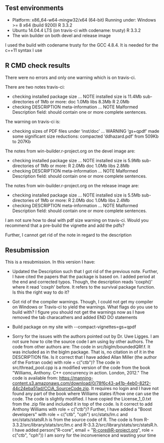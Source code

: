 ## Test environments
* Platform: x86_64-w64-mingw32/x64 (64-bit)
  Running under: Windows >= 8 x64 (build 9200)
  R 3.3.2
* Ubuntu 14.04.4 LTS (on travis-ci with codename: trusty)
  R 3.3.2
* The win builder on both devel and release image
  
I used the build with codename trusty for the GCC 4.8.4. It is needed for the c++11 syntax I use

## R CMD check results
There were no errors and only one warning which is on travis-ci. 

There are two notes travis-ci:
* checking installed package size ... NOTE
  installed size is 11.4Mb
  sub-directories of 1Mb or more:
    doc    1.0Mb
    libs   8.3Mb
    R      2.0Mb
* checking DESCRIPTION meta-information ... NOTE
Malformed Description field: should contain one or more complete sentences.

The warning on travis-ci is:
* checking sizes of PDF files under ‘inst/doc’ ... WARNING
  ‘gs+qpdf’ made some significant size reductions:
     compacted ‘ddhazard.pdf’ from 509Kb to 207Kb

The notes from win-builder.r-project.org on the devel image are:
* checking installed package size ... NOTE
  installed size is  5.9Mb
  sub-directories of 1Mb or more:
    R      2.0Mb
    doc    1.0Mb
    libs   2.8Mb
* checking DESCRIPTION meta-information ... NOTE
Malformed Description field: should contain one or more complete sentences.

The notes from win-builder.r-project.org on the release image are:
* checking installed package size ... NOTE
  installed size is  5.5Mb
  sub-directories of 1Mb or more:
    R      2.0Mb
    doc    1.0Mb
    libs   2.4Mb
* checking DESCRIPTION meta-information ... NOTE
Malformed Description field: should contain one or more complete sentences.

I am not sure how to deal with pdf size warning on travis-ci. Would you recommend that a pre-build the vignette and add the pdfs? 

Further, I cannot get rid of the note in regard to the description

## Resubmission
This is a resubmission. In this version I have:

* Updated the Description such that I got rid of the previous note. Further, I have cited the papers that the package is based on. I added period at the end and corrected typos. Though, the description reads 'coxph()' where it read 'coxph' before. It refers to the survival package function. Is this the right way to do it?   

* Got rid of the compiler warnings. Though, I could not get my compiler on Windows or Travis-ci to yield the warnings. What flags do you use to build with? I figure you should not get the warnings now as I have removed the tab characathers and added END DO statements

* Build package on my site with --compact-vignettes=gs+qpdf

* Sorry for the issues with the authors pointed out by Dr. Uwe Ligges. I am not sure how to cite the source code I am using by other authors. The code from other authors are: 
  The code in src/biglm/boundedQRf.f. It was included as in the biglm package. That is, no citation in of it in the DESCRIPTION file. Is it correct that I have added Allan Miller (the author of the Fortran code) with role = c("ctb")?
  The code in src/thread_pool.cpp is a modified version of the code from the book "Williams, Anthony. C++ concurrency in action. London, 2012." The code is available from: https://manning-content.s3.amazonaws.com/download/0/78f6c43-a41b-4eb0-82f2-44c24eba51ad/CCiA_SourceCode.zip. It requires no login and I have not found any part of the book where Williams states if/how one can use the code. The code is slightly modified. I have copied the License_1_0.txt from the .zip file and included it in top of the code. Is it correct to add Anthony Williams with role = c("ctb")? Further, I have added a "Boost developers" with role = c("ctb", "cph") 
  src/stats/lm.c and src/stats/statsR.h is from the source code of R. The code is from R-3.3.2/src/library/stats/src/lm.c and R-3.3.2/src/library/stats/src/statsR.h. I have added person("R-core", email = "R-core@R-project.org", role = c("ctb", "cph"))
  I am sorry for the inconvenience and wasting your time
